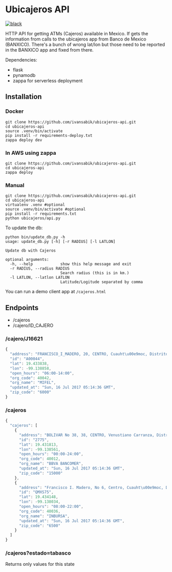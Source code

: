 Ubicajeros API
===========

[![black](https://img.shields.io/badge/code%20style-black-000000.svg)](https://github.com/ambv/black)

HTTP API for getting ATMs (Cajeros) available in Mexico. If gets the information from calls to the ubicajeros app from Banco de Mexico (BANXICO). There's a bunch of wrong lat/lon but those need to be reported in the BANXICO app and fixed from there.

Dependencies:
- flask
- pynamodb
- zappa for serverless deployment

## Installation

### Docker

```
git clone https://github.com/ivansabik/ubicajeros-api.git
cd ubicajeros-api
source .venv/bin/activate
pip install -r requirements-deploy.txt
zappa deploy dev
```

### In AWS using zappa

```
git clone https://github.com/ivansabik/ubicajeros-api.git
cd ubicajeros-api
zappa deploy
```

### Manual

```
git clone https://github.com/ivansabik/ubicajeros-api.git
cd ubicajeros-api
virtualenv .venv #optional
source .venv/bin/activate #optional
pip install -r requirements.txt
python ubicajeros/api.py
```

To update the db:

```
python bin/update_db.py -h
usage: update_db.py [-h] [-r RADIUS] [-l LATLON]

Update db with Cajeros

optional arguments:
  -h, --help            show this help message and exit
  -r RADIUS, --radius RADIUS
                        Search radius (this is in km.)
  -l LATLON, --latlon LATLON
                        Latitude/Logitude separated by comma
```

You can run a demo client app at `/cajeros.html`

## Endpoints

- /cajeros
- /cajero/ID_CAJERO

### /cajero/J16621

```javascript
{
  "address": "FRANCISCO_I_MADERO, 20, CENTRO, Cuauht\u00e9moc, Distrito Federal",
  "id": "A00044",
  "lat": 19.433838,
  "lon": -99.138858,
  "open_hours": "06:00-14:00",
  "org_code": 40042,
  "org_name": "MIFEL",
  "updated_at": "Sun, 16 Jul 2017 05:14:36 GMT",
  "zip_code": "6000"
}
```

### /cajeros

```javascript
{
  "cajeros": [
    {
      "address": "BOLIVAR No 38, 38, CENTRO, Venustiano Carranza, Distrito Federal",
      "id": "2775",
      "lat": 19.431813,
      "lon": -99.138561,
      "open_hours": "00:00-24:00",
      "org_code": 40012,
      "org_name": "BBVA BANCOMER",
      "updated_at": "Sun, 16 Jul 2017 05:14:36 GMT",
      "zip_code": "15000"
    },
    {
      "address": "Francisco I. Madero, No 6, Centro, Cuauht\u00e9moc, Distrito Federal",
      "id": "QMXS75",
      "lat": 19.434148,
      "lon": -99.138034,
      "open_hours": "08:00-22:00",
      "org_code": 40036,
      "org_name": "INBURSA",
      "updated_at": "Sun, 16 Jul 2017 05:14:36 GMT",
      "zip_code": "6500"
    }
  ]
}
```

### /cajeros?estado=tabasco

Returns only values for this state
